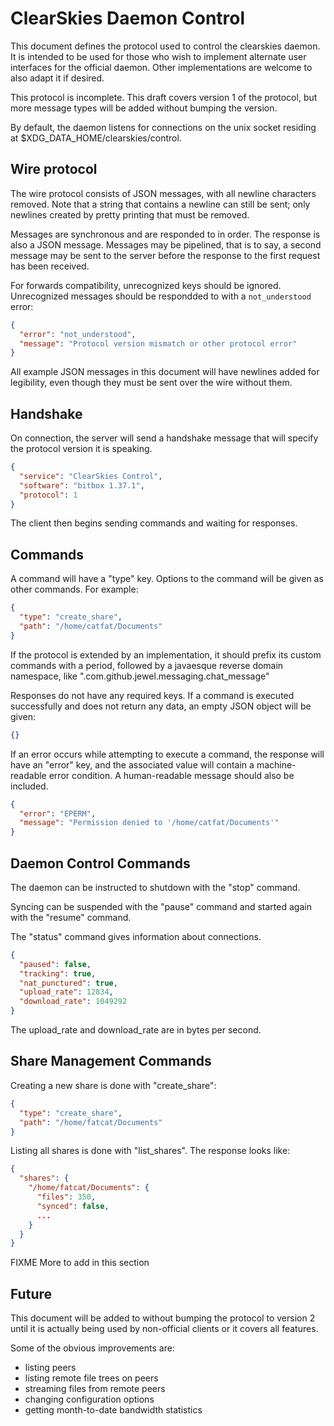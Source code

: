 ClearSkies Daemon Control
=========================

This document defines the protocol used to control the clearskies daemon.
It is intended to be used for those who wish to implement alternate user
interfaces for the official daemon.  Other implementations are welcome to also
adapt it if desired.

This protocol is incomplete.  This draft covers version 1 of the protocol, but
more message types will be added without bumping the version.

By default, the daemon listens for connections on the unix socket residing at
$XDG_DATA_HOME/clearskies/control.


Wire protocol
-------------

The wire protocol consists of JSON messages, with all newline characters
removed.  Note that a string that contains a newline can still be sent; only
newlines created by pretty printing that must be removed.

Messages are synchronous and are responded to in order.  The response is also a
JSON message.  Messages may be pipelined, that is to say, a second message may
be sent to the server before the response to the first request has been
received.

For forwards compatibility, unrecognized keys should be ignored.  Unrecognized
messages should be respondded to with a `not_understood` error:

```json
{
  "error": "not_understood",
  "message": "Protocol version mismatch or other protocol error"
}
```

All example JSON messages in this document will have newlines added for
legibility, even though they must be sent over the wire without them.


Handshake
---------

On connection, the server will send a handshake message that will specify the
protocol version it is speaking.

```json
{
  "service": "ClearSkies Control",
  "software": "bitbox 1.37.1",
  "protocol": 1
}
```

The client then begins sending commands and waiting for responses.


Commands
--------

A command will have a "type" key.  Options to the command will be given as
other commands.  For example:

```json
{
  "type": "create_share",
  "path": "/home/catfat/Documents"
}
```

If the protocol is extended by an implementation, it should prefix its custom
commands with a period, followed by a javaesque reverse domain namespace, like
".com.github.jewel.messaging.chat_message"

Responses do not have any required keys.  If a command is executed successfully
and does not return any data, an empty JSON object will be given:

```json
{}
```

If an error occurs while attempting to execute a command, the response will
have an "error" key, and the associated value will contain a machine-readable
error condition.  A human-readable message should also be included.

```json
{
  "error": "EPERM",
  "message": "Permission denied to '/home/catfat/Documents'"
}
```


Daemon Control Commands
-----------------------

The daemon can be instructed to shutdown with the "stop" command.

Syncing can be suspended with the "pause" command and started again with the
"resume" command.

The "status" command gives information about connections.

```json
{
  "paused": false,
  "tracking": true,
  "nat_punctured": true,
  "upload_rate": 12834,
  "download_rate": 1049292
}
```

The upload_rate and download_rate are in bytes per second.


Share Management Commands
-------------------------

Creating a new share is done with "create_share":

```json
{
  "type": "create_share",
  "path": "/home/fatcat/Documents"
}
```

Listing all shares is done with "list_shares".  The response looks like:
```json
{
  "shares": {
    "/home/fatcat/Documents": {
      "files": 350,
      "synced": false,
      ...
    }
  }
}
```

FIXME More to add in this section


Future
------

This document will be added to without bumping the protocol to version 2 until
it is actually being used by non-official clients or it covers all features.

Some of the obvious improvements are:

* listing peers
* listing remote file trees on peers
* streaming files from remote peers
* changing configuration options
* getting month-to-date bandwidth statistics
